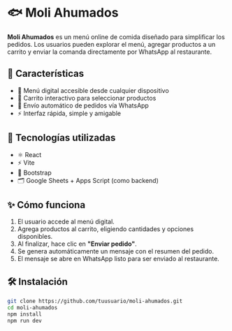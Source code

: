 # 🐟 Moli Ahumados

**Moli Ahumados** es un menú online de comida diseñado para simplificar los pedidos. Los usuarios pueden explorar el menú, agregar productos a un carrito y enviar la comanda directamente por WhatsApp al restaurante.

## 🚀 Características

- 📱 Menú digital accesible desde cualquier dispositivo
- 🛒 Carrito interactivo para seleccionar productos
- 💬 Envío automático de pedidos vía WhatsApp
- ⚡ Interfaz rápida, simple y amigable

## 🧰 Tecnologías utilizadas

- ⚛️ React
- ⚡ Vite
- 🎨 Bootstrap
- 🗂️ Google Sheets + Apps Script (como backend)

## ✨ Cómo funciona

1. El usuario accede al menú digital.
2. Agrega productos al carrito, eligiendo cantidades y opciones disponibles.
3. Al finalizar, hace clic en **"Enviar pedido"**.
4. Se genera automáticamente un mensaje con el resumen del pedido.
5. El mensaje se abre en WhatsApp listo para ser enviado al restaurante.

## 🛠️ Instalación

```bash
git clone https://github.com/tuusuario/moli-ahumados.git
cd moli-ahumados
npm install
npm run dev
